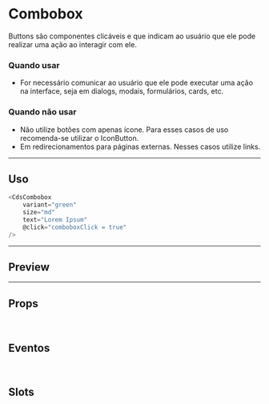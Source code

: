 # Combobox

Buttons são componentes clicáveis e que indicam ao usuário que ele pode realizar uma ação ao interagir com ele.

### Quando usar

- For necessário comunicar ao usuário que ele pode executar uma ação na interface,
  seja em dialogs, modais, formulários, cards, etc.

### Quando não usar

- Não utilize botões com apenas ícone. Para esses casos de uso recomenda-se utilizar o IconButton.
- Em redirecionamentos para páginas externas. Nesses casos utilize links.

---

## Uso

```js
<CdsCombobox
	variant="green"
	size="md"
	text="Lorem Ipsum"
	@click="comboboxClick = true"
/>
```

---

## Preview

<PreviewBuilder
	:args
	:component="CdsCombobox"
	:events="cdsComboboxEvents"
/>

---

## Props

<APITable
	name="Combobox"
	section="props"
/>
<br />

## Eventos

<APITable
	name="Combobox"
	section="events"
/>
<br />

## Slots

<APITable
	name="Combobox"
	section="slots"
/>

<script setup>
import CdsCombobox from '@/components/Combobox.vue';

const cdsComboboxEvents = [
	'combobox-click'
];
</script>
